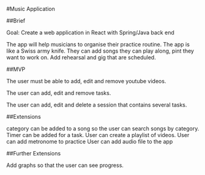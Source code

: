 #Music Application

##Brief

Goal: Create a web application in React with Spring/Java back end

The app will help musicians to organise their practice routine. The app is like a Swiss army knife. They can add songs they can play along, pint they want to work on. Add rehearsal and gig that are scheduled.

##MVP

The user must be able to add, edit and remove youtube videos.

The user can add, edit and remove tasks.

The user can add, edit and delete a session that contains several tasks.

##Extensions

category can be added to a song so the user can search songs by category.
Timer can be added for a task.
User can create a playlist of videos.
User can add metronome to practice
User can add audio file to the app

##Further Extensions

Add graphs so that the user can see progress.
